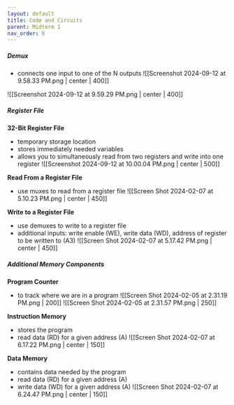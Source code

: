 ```yaml
---
layout: default
title: Code and Circuits
parent: Midterm 1
nav_order: 8
---
```

##### Demux
- connects one input to one of the N outputs
![[Screenshot 2024-09-12 at 9.58.33 PM.png | center | 400]]

![[Screenshot 2024-09-12 at 9.59.29 PM.png | center | 400]]

##### Register File
**32-Bit Register File**
- temporary storage location
- stores immediately needed variables
- allows you to simultaneously read from two registers and write into one register
![[Screenshot 2024-09-12 at 10.00.04 PM.png | center | 500]]

**Read From a Register File**
- use muxes to read from a register file
![[Screen Shot 2024-02-07 at 5.10.23 PM.png | center | 450]]

**Write to a Register File**
- use demuxes to write to a register file
- additional inputs: write enable (WE), write data (WD), address of register to be written to (A3)
![[Screen Shot 2024-02-07 at 5.17.42 PM.png | center | 450]]
##### Additional Memory Components
**Program Counter**
- to track where we are in a program
![[Screen Shot 2024-02-05 at 2.31.19 PM.png | 200]] ![[Screen Shot 2024-02-05 at 2.31.57 PM.png | 250]]

**Instruction Memory**
- stores the program
- read data (RD) for a given address (A)
![[Screen Shot 2024-02-07 at 6.17.22 PM.png | center | 150]]

**Data Memory**
- contains data needed by the program
- read data (RD) for a given address (A)
- write data (WD) for a given address (A)
![[Screen Shot 2024-02-07 at 6.24.47 PM.png | center | 150]]